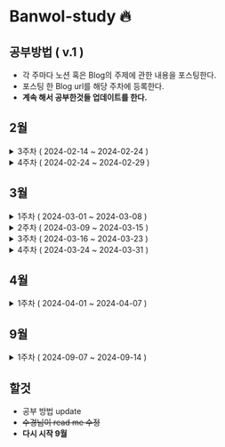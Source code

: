 # Banwol-study 🔥

## 공부방법 ( v.1 )

- 각 주마다 노션 혹은 Blog의 주제에 관한 내용을 포스팅한다.
- 포스팅 한 Blog url를 해당 주차에 등록한다.
- **계속 해서 공부한것들 업데이트를 한다.**

## 2월

<details>
   <summary>3주차 ( 2024-02-14 ~ 2024-02-24 )</summary>

1. 면접 준비
   - 신입 개발자 기술면접 질문 정리 - 자료구조 (3개)
   - 출처 <a href="https://dev-coco.tistory.com/159">슬기로운 개발생활<a>
2. 책
   - 객체지향의 사실과 오해
   - 01 / 협력하는 객체들의 공동체
   - 02 / 이상한 나라의 객체
3. 코테 공부 (알고리즘)

   - 동적 배열 이론 정리
   - 연습문제 2문제
   - 출처 <a href="https://www.youtube.com/watch?v=mBeyFsHqzHg">[바킹독의 실전 알고리즘] 0x03강 - 배열</a>

4. SQL 문제 2문제
   - 프로그래머스 min/max 2문제

## <a href= "https://github.com/nicednjsdud">정원영</a>

### 1) 면접 준비

<a href="https://nicednjsdud.github.io/etc/etc-%EC%9E%90%EB%A3%8C%EA%B5%AC%EC%A1%B01/">(자료구조) 면접 준비 - 1</a>

### 2) 책

- V

### 3) 코테 공부

1. 자료구조 정리

<a href="https://nicednjsdud.github.io/computer%20science/computer-science-Data-Structure-%EB%B0%B0%EC%97%B4/">(알고리즘) 바킹독의 실전 알고리즘 0x03강 ( 배열 )</a>

2. 자료구조 연습문제

<a href="https://nicednjsdud.github.io/algorithm/Algorithm-BackJoon-BackJoon_10808/">BackJoon Algorithm 10808 알파벳 개수 (Java)</a>

<a href="https://nicednjsdud.github.io/algorithm/Algorithm-BackJoon-BackJoon_5648/">BackJoon Algorithm 역원소 정렬 5648 (Java)</a>

3. SQL 문제

- V
- V

---

## <a href="https://github.com/Sukyeong-Kwak">곽수경</a>

### 1) 면접 준비(자료구조 정리와 같음)

### 2) 책

- x

### 3) 코테 공부

1. 자료구조 정리

- <a href="https://velog.io/@sukk/%EB%B0%B0%EC%97%B4">[자료구조] 1. 배열</a>

- <a href="https://velog.io/@sukk/%EC%9E%90%EB%A3%8C%EA%B5%AC%EC%A1%B0-%EC%8A%A4%ED%83%9D">[자료구조] 2. 스택</a>

2. 자료구조 연습문제

- <a href="https://velog.io/@sukk/%EB%B0%B1%EC%A4%80-10808.-%EC%95%8C%ED%8C%8C%EB%B2%B3-%EA%B0%9C%EC%88%98-Java">[백준] 10808. 알파벳 개수 (Java)</a>

- <a href="https://velog.io/@sukk/%EB%B0%B1%EC%A4%80-10828.-%EC%8A%A4%ED%83%9D-Java">[백준] 10828. 스택 (Java)
  </a>

3. SQL 문제

- 6문제

---

</details>
<details>
   <summary>4주차 ( 2024-02-24 ~ 2024-02-29 )</summary>

1. 면접 준비
   - 신입 개발자 기술면접 질문 정리 - 자료구조 (3개)
   - 출처 <a href="https://dev-coco.tistory.com/159">슬기로운 개발생활<a>
2. 책

   - 객체지향의 사실과 오해
   - 03 / 협력하는 객체들의 공동체
   - 04 / 이상한 나라의 객체

3. 코테 공부 (알고리즘)

   - 연결리스트
   - 스택
   - 연습문제 2문제
   - 출처 <a href="https://www.youtube.com/watch?v=mBeyFsHqzHg">[바킹독의 실전 알고리즘] 0x03강 - 배열</a>

## <a href= "https://github.com/nicednjsdud">정원영</a>

### 1) 면접 준비

<a href="https://nicednjsdud.github.io/etc/etc-%EC%9E%90%EB%A3%8C%EA%B5%AC%EC%A1%B01-2/">(자료구조) 면접 준비 - 2</a>

### 2) 책

- V

### 3) 코테 공부

1. 자료구조 정리

<a href="https://nicednjsdud.github.io/computer%20science/computer-science-Data-Structure-%EC%97%B0%EA%B2%B0%EB%A6%AC%EC%8A%A4%ED%8A%B8/">(알고리즘) 바킹독의 실전 알고리즘 0x04강 ( 연결리스트 )</a>

<a href="https://nicednjsdud.github.io/computer%20science/computer-science-Data-Structure-%EC%8A%A4%ED%83%9D/">(알고리즘) 바킹독의 실전 알고리즘 0x05강 ( 스택 )</a>

## <a href="https://github.com/Sukyeong-Kwak">곽수경</a>

### 1) 면접 준비(자료구조 정리와 같음)

### 2) 책

- x

### 3) 코테 공부

1. 자료구조 정리

2. 자료구조 연습문제

---

</details>

## 3월

<details>
   <summary>1주차 ( 2024-03-01 ~ 2024-03-08 )</summary>
   
   1. 면접 준비
      - 신입 개발자 기술면접 질문 정리 - 자료구조 (3개)
      - 출처 <a href="https://dev-coco.tistory.com/159">슬기로운 개발생활<a>
   2. 책
      - 객체지향의 사실과 오해
      - 05 / 협력하는 객체들의 공동체
      - 06 / 이상한 나라의 객체
      - 07 / 이상한 나라의 객체
   3. 코테 공부 (알고리즘)
      - 큐
      - 덱
      - 연습문제 2문제

## <a href= "https://github.com/nicednjsdud">정원영</a>

### 1) 면접 준비

<a href="https://nicednjsdud.github.io/etc/etc-%EC%9E%90%EB%A3%8C%EA%B5%AC%EC%A1%B01-3/">(자료구조) 면접 준비 - 3</a>

### 2) 책

- X

### 3) 코테 공부

1.  자료구조 정리

<a href="https://nicednjsdud.github.io/computer%20science/computer-science-Data-Structure-%ED%81%90/">(알고리즘) 바킹독의 실전 알고리즘 0x06강 ( 큐 )</a>

<a href="https://nicednjsdud.github.io/computer%20science/computer-science-Data-Structure-%EB%8D%B1/">(알고리즘) 바킹독의 실전 알고리즘 0x07강 ( 덱 )</a>

---

## <a href="https://github.com/Sukyeong-Kwak">곽수경</a>

### 1) 면접 준비(자료구조 정리와 같음)

### 2) 책

- V

### 3) 코테 공부

1.  자료구조 정리

---

</details>
<details>
   <summary>2주차 ( 2024-03-09 ~ 2024-03-15 )</summary>
   
   1. 면접 준비
      - 신입 개발자 기술면접 질문 정리 - 자료구조 (3개)
      - 출처 <a href="https://dev-coco.tistory.com/159">슬기로운 개발생활<a>
   2. 책
      - effective java
   3. 코테 공부 (알고리즘)
      - 스택의 활용(수식의 괄호 쌍)
      - BFS
      - 연습문제 2문제

## <a href= "https://github.com/nicednjsdud">정원영</a>

### 1) 면접 준비

<a href="https://nicednjsdud.github.io/etc/etc-%EC%9E%90%EB%A3%8C%EA%B5%AC%EC%A1%B01-4/">(자료구조) 면접 준비 - 4</a>

### 2) 책

- X

### 3) 코테 공부

1.  자료구조 정리

<a href="https://nicednjsdud.github.io/computer%20science/computer-science-Data-Structure-%EC%8A%A4%ED%83%9D%EC%9D%98-%ED%99%9C%EC%9A%A9/">(알고리즘) 바킹독의 실전 알고리즘 0x08강 ( 스택의 활용 )</a>

<a href="https://nicednjsdud.github.io/computer%20science/computer-science-Data-Structure-BFS/">(알고리즘) 바킹독의 실전 알고리즘 0x09강 ( BFS )
</a>

---

## <a href="https://github.com/Sukyeong-Kwak">곽수경</a>

### 1) 면접 준비(자료구조 정리와 같음)

- <a href="https://velog.io/@sukk/%EC%9E%90%EB%A3%8C%EA%B5%AC%EC%A1%B0-5.-%EB%8D%B1">[바킹독 실전 알고리즘] 5. 덱</a>
- <a href="https://velog.io/@sukk/%EB%B0%94%ED%82%B9%EB%8F%85-8.-%EC%88%98%EC%8B%9D%EC%9D%98-%EA%B4%84%ED%98%B8-%EC%8C%8D-%EC%8A%A4%ED%83%9D-%ED%99%9C%EC%9A%A9">[바킹독의 실전 알고리즘] 6. 수식의 괄호 쌍 (스택 활용)</a>
- <a href="https://velog.io/@sukk/%EB%B0%94%ED%82%B9%EB%8F%85%EC%9D%98-%EC%8B%A4%EC%A0%84-%EC%95%8C%EA%B3%A0%EB%A6%AC%EC%A6%98-7.-BFS">[바킹독의 실전 알고리즘] 7. BFS</a>
- <a href="https://velog.io/@sukk/%EC%89%AC%EC%9A%B4%EC%BD%94%EB%93%9C-%EB%8D%B0%EC%9D%B4%ED%84%B0-%EA%B5%AC%EC%A1%B0-Map%EA%B3%BC-Hash-Table">[쉬운코드 - 데이터 구조] Map과 Hash Table</a>

### 2) 책

### 3) 코테 공부

1.  자료구조 정리

---

</details>

<details>
   <summary>3주차 ( 2024-03-16 ~ 2024-03-23 )</summary>
   
   1. 면접 준비
      - 신입 개발자 기술면접 질문 정리 - 알고리즘 (3개)
      - 출처 <a href="https://dev-coco.tistory.com/159">슬기로운 개발생활<a>
   2. 책
      - effective java
   3. 코테 공부 (알고리즘)
      - DFS
      - 재귀
      - 연습문제 2문제

## <a href= "https://github.com/nicednjsdud">정원영</a>

### 1) 면접 준비

### 2) 책

- X

### 3) 코테 공부

1.  자료구조 정리

<a href="https://nicednjsdud.github.io/computer%20science/computer-science-Data-Structure-DFS/">(알고리즘) 바킹독의 실전 알고리즘 0x0A강 ( DFS )</a>

<a href="https://nicednjsdud.github.io/computer%20science/computer-science-Data-Structure-%EC%9E%AC%EA%B7%80/">(알고리즘) 바킹독의 실전 알고리즘 0x0B강 ( 재귀 )
</a>

---

## <a href="https://github.com/Sukyeong-Kwak">곽수경</a>

### 1) 면접 준비(자료구조 정리와 같음)

### 2) 책

### 3) 코테 공부

1.  자료구조 정리

---

</details>

<details>
   <summary>4주차 ( 2024-03-24 ~ 2024-03-31 )</summary>
   
   1. 면접 준비
      - 신입 개발자 기술면접 질문 정리 - 알고리즘 (3개)
      - 출처 <a href="https://dev-coco.tistory.com/159">슬기로운 개발생활<a>
   2. 책
      - effective java
   3. 코테 공부 (알고리즘)
      - 백트래킹
      - 시뮬레이션
      - 연습문제 2문제

## <a href= "https://github.com/nicednjsdud">정원영</a>

### 1) 면접 준비

### 2) 책

- X

### 3) 코테 공부

1.  자료구조 정리

<a href="https://nicednjsdud.github.io/computer%20science/computer-science-Data-Structure-%EB%B0%B1%ED%8A%B8%EB%A0%88%ED%82%B9/">(알고리즘) 바킹독의 실전 알고리즘 0x0C강 ( 백트래킹 )</a>

<a href=""> 시뮬레이션 </a>

---

## <a href="https://github.com/Sukyeong-Kwak">곽수경</a>

### 1) 면접 준비(자료구조 정리와 같음)

### 2) 책

### 3) 코테 공부

1.  자료구조 정리

---

</details>

## 4월

<details>
   <summary>1주차 ( 2024-04-01 ~ 2024-04-07 )</summary>
   
   1. 면접 준비
      - 신입 개발자 기술면접 질문 정리 - 알고리즘 (3개)
      - 출처 <a href="https://dev-coco.tistory.com/159">슬기로운 개발생활<a>
   2. 책
      - effective java
   3. 코테 공부 (알고리즘)
      - 정렬 I
      - 정렬 II
      - 연습문제 2문제

## <a href= "https://github.com/nicednjsdud">정원영</a>

### 1) 면접 준비

### 2) 책

- X

### 3) 코테 공부

1.  자료구조 정리

<a href="https://nicednjsdud.github.io/computer%20science/computer-science-Data-Structure-%EC%A0%95%EB%A0%AC-I/">(알고리즘) 바킹독의 실전 알고리즘 0x0E강 ( 정렬 I )</a>

<a href="https://nicednjsdud.github.io/computer%20science/computer-science-Data-Structure-%EC%A0%95%EB%A0%AC-II/">(알고리즘) 바킹독의 실전 알고리즘 0x0F강 ( 정렬 II )</a>

---

## <a href="https://github.com/Sukyeong-Kwak">곽수경</a>

### 1) 면접 준비(자료구조 정리와 같음)

### 2) 책

### 3) 코테 공부

1.  자료구조 정리

---

</details>

## 9월

<details>
   <summary>1주차 ( 2024-09-07 ~ 2024-09-14 )</summary>
   
   1. 코테 공부 (알고리즘)
      - 투 포인터
      - 연습문제 2문제
   2. 코틀린 공부 
      - 코루틴
      - 코틀린 언어

## <a href= "https://github.com/nicednjsdud">정원영</a>

- X

### 1) 코테 공부

1.  자료구조 정리

<a href="https://nicednjsdud.github.io/computer%20science/computer-science-Data-Structure-%ED%88%AC-%ED%8F%AC%EC%9D%B8%ED%84%B0/">(알고리즘) 바킹독의 실전 알고리즘 Ox14강 ( 투 포인터 )</a>

### 2) 코틀린 공부

<a href="https://nicednjsdud.github.io/kotlin/Kotlin-Kotlin-%EC%BD%94%EB%A3%A8%ED%8B%B4-%EC%9D%B4%ED%95%B4%ED%95%98%EA%B8%B0/">(Kotlin-Coroutine) 코루틴 이해하기 (1)</a>

<a href="https://nicednjsdud.github.io/kotlin/Kotlin-Kotlin-%EC%BD%94%EB%A3%A8%ED%8B%B4-%EC%9D%B4%ED%95%B4%ED%95%98%EA%B8%B0-2/">(Kotlin-Coroutine) 코루틴 이해하기 (2)</a>

---

</details>

## 할것

- 공부 방법 update
- ~~수경님이 read me 수정~~
- **다시 시작 9월**
